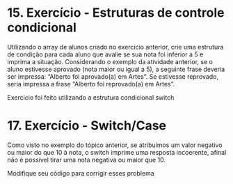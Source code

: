 # 15. Exercício - Estruturas de controle condicional

Utilizando o array de alunos criado no exercício anterior, crie uma estrutura de condição para cada aluno que avalie se sua nota foi inferior a 5 e imprima a situação. Considerando o exemplo da atividade anterior, se o aluno estivesse aprovado (nota maior ou igual a 5), a seguinte frase deveria ser impressa: “Alberto foi aprovado(a) em Artes”. Se estivesse reprovado, seria impressa a frase “Alberto foi reprovado(a) em Artes”.

Exercicio foi feito utilizando a estrutura condicional switch

# 17. Exercício - Switch/Case

Como visto no exemplo do tópico anterior, se atribuímos um valor negativo ou maior do que 10 à nota, o switch imprime uma resposta incoerente, afinal não é possível tirar uma nota negativa ou maior que 10.

Modifique seu código para corrigir esses problema
